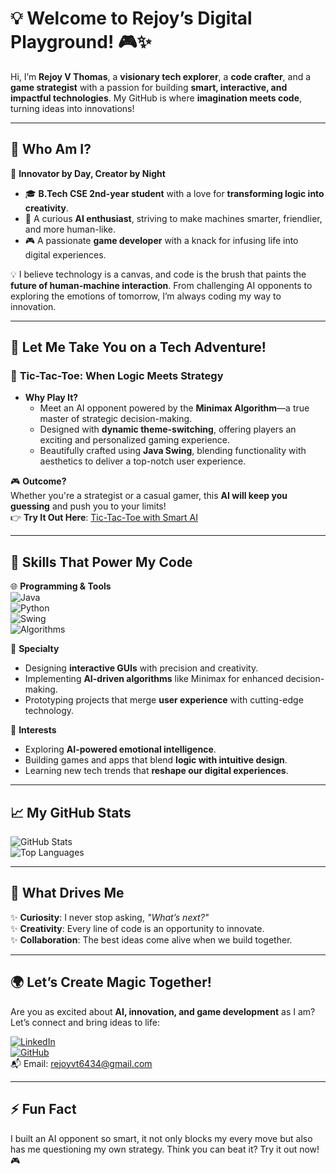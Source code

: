 
# 💡 **Welcome to Rejoy’s Digital Playground!** 🎮✨  

Hi, I’m **Rejoy V Thomas**, a **visionary tech explorer**, a **code crafter**, and a **game strategist** with a passion for building **smart, interactive, and impactful technologies**. My GitHub is where **imagination meets code**, turning ideas into innovations!

---

## 🌌 **Who Am I?**  

🧠 **Innovator by Day, Creator by Night**  
- 🎓 **B.Tech CSE 2nd-year student** with a love for **transforming logic into creativity**.  
- 🤖 A curious **AI enthusiast**, striving to make machines smarter, friendlier, and more human-like.  
- 🎮 A passionate **game developer** with a knack for infusing life into digital experiences.  

💡 I believe technology is a canvas, and code is the brush that paints the **future of human-machine interaction**. From challenging AI opponents to exploring the emotions of tomorrow, I’m always coding my way to innovation.  

---

## 🚀 **Let Me Take You on a Tech Adventure!**  

### 🎯 **Tic-Tac-Toe: When Logic Meets Strategy**  
- **Why Play It?**  
   - Meet an AI opponent powered by the **Minimax Algorithm**—a true master of strategic decision-making.  
   - Designed with **dynamic theme-switching**, offering players an exciting and personalized gaming experience.  
   - Beautifully crafted using **Java Swing**, blending functionality with aesthetics to deliver a top-notch user experience.

🎮 **Outcome?**  
Whether you're a strategist or a casual gamer, this **AI will keep you guessing** and push you to your limits!  
👉 **Try It Out Here**: [Tic-Tac-Toe with Smart AI](https://github.com/Rejoy12/tic-tac-toe-smart-ai)

---

## 💼 **Skills That Power My Code**  

🌐 **Programming & Tools**  
![Java](https://img.shields.io/badge/Java-%23ED8B00.svg?style=for-the-badge&logo=java&logoColor=white)  
![Python](https://img.shields.io/badge/Python-%233776AB.svg?style=for-the-badge&logo=python&logoColor=white)  
![Swing](https://img.shields.io/badge/Java_Swing-%230077B5.svg?style=for-the-badge&logo=java&logoColor=white)  
![Algorithms](https://img.shields.io/badge/Algorithms-%23FF6F61.svg?style=for-the-badge&logo=data:image/svg+xml;base64,==)

🎨 **Specialty**  
- Designing **interactive GUIs** with precision and creativity.  
- Implementing **AI-driven algorithms** like Minimax for enhanced decision-making.  
- Prototyping projects that merge **user experience** with cutting-edge technology.  

🔑 **Interests**  
- Exploring **AI-powered emotional intelligence**.  
- Building games and apps that blend **logic with intuitive design**.  
- Learning new tech trends that **reshape our digital experiences**.

---

## 📈 **My GitHub Stats**  

![GitHub Stats](https://github-readme-stats.vercel.app/api?username=Rejoy12&show_icons=true&theme=highcontrast)  
![Top Languages](https://github-readme-stats.vercel.app/api/top-langs/?username=Rejoy12&layout=compact&theme=highcontrast)

---

## 🌟 **What Drives Me**  

✨ **Curiosity**: I never stop asking, *"What’s next?"*  
✨ **Creativity**: Every line of code is an opportunity to innovate.  
✨ **Collaboration**: The best ideas come alive when we build together.  

---

## 🌍 **Let’s Create Magic Together!**  

Are you as excited about **AI, innovation, and game development** as I am? Let’s connect and bring ideas to life:  

[![LinkedIn](https://img.shields.io/badge/LinkedIn-0077B5?style=for-the-badge&logo=linkedin&logoColor=white)](https://www.linkedin.com/in/rejoy-v-thomas-78b2b62b4)  
[![GitHub](https://img.shields.io/badge/GitHub-100000?style=for-the-badge&logo=github&logoColor=white)](https://github.com/Rejoy12)  
📬 Email: [rejoyvt6434@gmail.com](mailto:your-email@example.com)

---

## ⚡ **Fun Fact**  

I built an AI opponent so smart, it not only blocks my every move but also has me questioning my own strategy. Think you can beat it? Try it out now! 🎮


